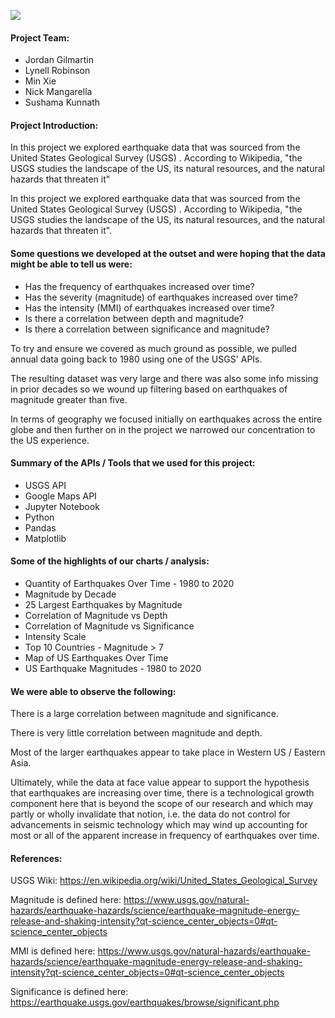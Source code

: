 ![](C:\Users\lynel\AppData\Roaming\Typora\typora-user-images\image-20210105154059790.png)

#### Project Team:

- Jordan Gilmartin
- Lynell Robinson
- Min Xie
- Nick Mangarella
- Sushama Kunnath


#### Project Introduction:

In this project we explored earthquake data that was sourced from the United States Geological Survey (USGS) .  According to Wikipedia, "the USGS studies the landscape of the US, its natural resources, and the natural hazards that threaten it"

In this project we explored earthquake data that was sourced from the United States Geological Survey (USGS) .  According to Wikipedia, "the USGS studies the landscape of the US, its natural resources, and the natural hazards that threaten it". 
#### Some questions we developed at the outset and were hoping that the data might be able to tell us were:

- Has the frequency of earthquakes increased over time?
- Has the severity (magnitude) of earthquakes increased over time?
- Has the intensity (MMI) of earthquakes increased over time?
- Is there a correlation between depth and magnitude?
- Is there a correlation between significance and magnitude?

To try and ensure we covered as much ground as possible, we pulled annual data going back to 1980 using one of the USGS' APIs.   

The resulting dataset was very large and there was also some info missing in prior decades so we wound up filtering based on earthquakes of magnitude greater than five.  

In terms of geography we focused initially on earthquakes across the entire globe and then further on in the project we narrowed our concentration to the US experience.  

#### Summary of the APIs / Tools that we used for this project:

- USGS API
- Google Maps API
- Jupyter Notebook
- Python
- Pandas
- Matplotlib

#### Some of the highlights of our charts / analysis:

- Quantity of Earthquakes Over Time - 1980 to 2020
- Magnitude by Decade
- 25 Largest Earthquakes by Magnitude
- Correlation of Magnitude vs Depth
- Correlation of Magnitude vs Significance
- Intensity Scale
- Top 10 Countries - Magnitude > 7
- Map of US Earthquakes Over Time
- US Earthquake Magnitudes - 1980 to 2020

#### We were able to observe the following:

There is a large correlation between magnitude and significance.  

There is very little correlation between magnitude and depth.  

Most of the larger earthquakes appear to take place in Western US / Eastern Asia.  

Ultimately, while the data at face value appear to support the hypothesis that earthquakes are increasing over time, there is a technological growth component here that is beyond the scope of our research and which may partly or wholly invalidate that notion, i.e. the data do not control for advancements in seismic technology which may wind up accounting for most or all of the apparent increase in frequency of earthquakes over time. 

#### References:

USGS Wiki: https://en.wikipedia.org/wiki/United_States_Geological_Survey

Magnitude is defined here:  https://www.usgs.gov/natural-hazards/earthquake-hazards/science/earthquake-magnitude-energy-release-and-shaking-intensity?qt-science_center_objects=0#qt-science_center_objects

MMI is defined here: https://www.usgs.gov/natural-hazards/earthquake-hazards/science/earthquake-magnitude-energy-release-and-shaking-intensity?qt-science_center_objects=0#qt-science_center_objects

Significance is defined here: https://earthquake.usgs.gov/earthquakes/browse/significant.php